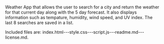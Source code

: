 Weather App that allows the user to search for a city and return the weather for that current day along with the 5 day forecast. It also displays information such as tempature, humidity, wind speed, and UV index. The last 8 searches are saved in a list.

Included files are: index.html---style.css---script.js---readme.md---license.md.
